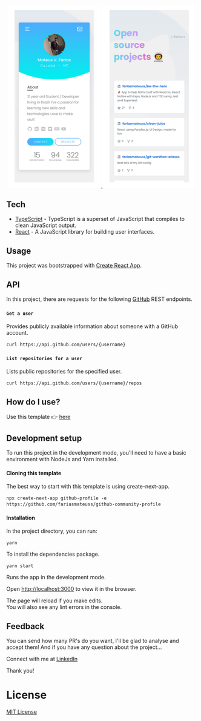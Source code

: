 <p align="center">
  <a aria-label="Hosting with Vercel" href="https://fariasmateuss.vercel.app/">
    <img src="docs/resources/card.png" width="49%" />
    <img src="docs/resources/repositories.png" width="49%" />
  </a>
</p>

## Tech

- [TypeScript](https://github.com/microsoft/TypeScript) - TypeScript is a superset of JavaScript that compiles to clean JavaScript output.
- [React](https://reactjs.org) - A JavaScript library for building user interfaces.

## Usage

This project was bootstrapped with [Create React App](https://create-react-app.dev/docs/getting-started/#creating-a-typescript-app).

## API

In this project, there are requests for the following [GitHub](https://docs.github.com/en/rest) REST endpoints.

#### `Get a user`

Provides publicly available information about someone with a GitHub account.

```
curl https://api.github.com/users/{username}
```

#### `List repositories for a user`

Lists public repositories for the specified user.

```
curl https://api.github.com/users/{username}/repos
```

## How do I use?

Use this template 👉️ [here](https://github.com/fariasmateuss/github-profile-concept/generate)

## Development setup

To run this project in the development mode, you'll need to have a basic environment with NodeJs and Yarn installed.

#### Cloning this template

The best way to start with this template is using create-next-app.

```
npx create-next-app github-profile -e https://github.com/fariasmateuss/github-community-profile

```

#### Installation

In the project directory, you can run:

```
yarn
```

To install the dependencies package.

```
yarn start
```

Runs the app in the development mode.

Open [http://localhost:3000](http://localhost:3000) to view it in the browser.

The page will reload if you make edits.<br>
You will also see any lint errors in the console.

## Feedback

You can send how many PR's do you want, I'll be glad to analyse and accept them! And if you have any question about the project...

Connect with me at [LinkedIn](https://www.linkedin.com/in/fariasmateuss/)

Thank you!

# License

[MIT License](/LICENSE)

